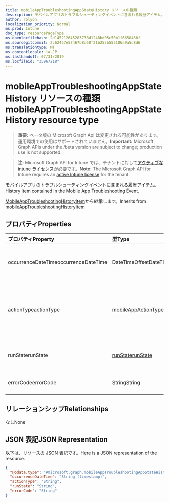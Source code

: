 ```yaml
---
title: mobileAppTroubleshootingAppStateHistory リソースの種類
description: モバイルアプリのトラブルシューティングイベントに含まれる履歴アイテム。
author: rolyon
localization_priority: Normal
ms.prod: Intune
doc_type: resourcePageType
ms.openlocfilehash: 2d145212645283738d1248bd05c50b1f6658460f
ms.sourcegitcommit: 2c62457e57467b8d50f21b255b553106a9a5d8d6
ms.translationtype: MT
ms.contentlocale: ja-JP
ms.lasthandoff: 07/31/2019
ms.locfileid: "35967218"
---
```

# <a name="mobileapptroubleshootingappstatehistory-resource-type"></a><span data-ttu-id="9e2c6-103">mobileAppTroubleshootingAppStateHistory リソースの種類</span><span class="sxs-lookup"><span data-stu-id="9e2c6-103">mobileAppTroubleshootingAppStateHistory resource type</span></span>

> <span data-ttu-id="9e2c6-104">**重要:** ベータ版の Microsoft Graph Api は変更される可能性があります。運用環境での使用はサポートされていません。</span><span class="sxs-lookup"><span data-stu-id="9e2c6-104">**Important:** Microsoft Graph APIs under the /beta version are subject to change; production use is not supported.</span></span>

> <span data-ttu-id="9e2c6-105">**注:** Microsoft Graph API for Intune では、テナントに対して[アクティブな intune ライセンス](https://go.microsoft.com/fwlink/?linkid=839381)が必要です。</span><span class="sxs-lookup"><span data-stu-id="9e2c6-105">**Note:** The Microsoft Graph API for Intune requires an [active Intune license](https://go.microsoft.com/fwlink/?linkid=839381) for the tenant.</span></span>

<span data-ttu-id="9e2c6-106">モバイルアプリのトラブルシューティングイベントに含まれる履歴アイテム。</span><span class="sxs-lookup"><span data-stu-id="9e2c6-106">History Item contained in the Mobile App Troubleshooting Event.</span></span>


<span data-ttu-id="9e2c6-107">[MobileAppTroubleshootingHistoryItem](../resources/intune-troubleshooting-mobileapptroubleshootinghistoryitem.md)から継承します。</span><span class="sxs-lookup"><span data-stu-id="9e2c6-107">Inherits from [mobileAppTroubleshootingHistoryItem](../resources/intune-troubleshooting-mobileapptroubleshootinghistoryitem.md)</span></span>

## <a name="properties"></a><span data-ttu-id="9e2c6-108">プロパティ</span><span class="sxs-lookup"><span data-stu-id="9e2c6-108">Properties</span></span>
|<span data-ttu-id="9e2c6-109">プロパティ</span><span class="sxs-lookup"><span data-stu-id="9e2c6-109">Property</span></span>|<span data-ttu-id="9e2c6-110">型</span><span class="sxs-lookup"><span data-stu-id="9e2c6-110">Type</span></span>|<span data-ttu-id="9e2c6-111">説明</span><span class="sxs-lookup"><span data-stu-id="9e2c6-111">Description</span></span>|
|:---|:---|:---|
|<span data-ttu-id="9e2c6-112">occurrenceDateTime</span><span class="sxs-lookup"><span data-stu-id="9e2c6-112">occurrenceDateTime</span></span>|<span data-ttu-id="9e2c6-113">DateTimeOffset</span><span class="sxs-lookup"><span data-stu-id="9e2c6-113">DateTimeOffset</span></span>|<span data-ttu-id="9e2c6-114">履歴アイテムが発生した時刻。</span><span class="sxs-lookup"><span data-stu-id="9e2c6-114">Time when the history item occurred.</span></span> <span data-ttu-id="9e2c6-115">[MobileAppTroubleshootingHistoryItem](../resources/intune-troubleshooting-mobileapptroubleshootinghistoryitem.md)から継承します。</span><span class="sxs-lookup"><span data-stu-id="9e2c6-115">Inherited from [mobileAppTroubleshootingHistoryItem](../resources/intune-troubleshooting-mobileapptroubleshootinghistoryitem.md)</span></span>|
|<span data-ttu-id="9e2c6-116">actionType</span><span class="sxs-lookup"><span data-stu-id="9e2c6-116">actionType</span></span>|[<span data-ttu-id="9e2c6-117">mobileAppActionType</span><span class="sxs-lookup"><span data-stu-id="9e2c6-117">mobileAppActionType</span></span>](../resources/intune-troubleshooting-mobileappactiontype.md)|<span data-ttu-id="9e2c6-118">Intune アプリケーションのアクションの種類。</span><span class="sxs-lookup"><span data-stu-id="9e2c6-118">Action type for Intune Application.</span></span> <span data-ttu-id="9e2c6-119">可能な値は、`unknown`、`installCommandSent`、`installed`、`uninstalled`、`userRequestedInstall` です。</span><span class="sxs-lookup"><span data-stu-id="9e2c6-119">Possible values are: `unknown`, `installCommandSent`, `installed`, `uninstalled`, `userRequestedInstall`.</span></span>|
|<span data-ttu-id="9e2c6-120">runState</span><span class="sxs-lookup"><span data-stu-id="9e2c6-120">runState</span></span>|[<span data-ttu-id="9e2c6-121">runState</span><span class="sxs-lookup"><span data-stu-id="9e2c6-121">runState</span></span>](../resources/intune-shared-runstate.md)|<span data-ttu-id="9e2c6-122">アイテムの状態。</span><span class="sxs-lookup"><span data-stu-id="9e2c6-122">Status of the item.</span></span> <span data-ttu-id="9e2c6-123">可能な値は、`unknown`、`success`、`fail` です。</span><span class="sxs-lookup"><span data-stu-id="9e2c6-123">Possible values are: `unknown`, `success`, `fail`.</span></span>|
|<span data-ttu-id="9e2c6-124">errorCode</span><span class="sxs-lookup"><span data-stu-id="9e2c6-124">errorCode</span></span>|<span data-ttu-id="9e2c6-125">String</span><span class="sxs-lookup"><span data-stu-id="9e2c6-125">String</span></span>|<span data-ttu-id="9e2c6-126">失敗のエラーコード。エラーがない場合は空です。</span><span class="sxs-lookup"><span data-stu-id="9e2c6-126">Error code for the failure, empty if no failure.</span></span>|

## <a name="relationships"></a><span data-ttu-id="9e2c6-127">リレーションシップ</span><span class="sxs-lookup"><span data-stu-id="9e2c6-127">Relationships</span></span>
<span data-ttu-id="9e2c6-128">なし</span><span class="sxs-lookup"><span data-stu-id="9e2c6-128">None</span></span>

## <a name="json-representation"></a><span data-ttu-id="9e2c6-129">JSON 表記</span><span class="sxs-lookup"><span data-stu-id="9e2c6-129">JSON Representation</span></span>
<span data-ttu-id="9e2c6-130">以下は、リソースの JSON 表記です。</span><span class="sxs-lookup"><span data-stu-id="9e2c6-130">Here is a JSON representation of the resource.</span></span>
<!-- {
  "blockType": "resource",
  "@odata.type": "microsoft.graph.mobileAppTroubleshootingAppStateHistory"
}
-->
``` json
{
  "@odata.type": "#microsoft.graph.mobileAppTroubleshootingAppStateHistory",
  "occurrenceDateTime": "String (timestamp)",
  "actionType": "String",
  "runState": "String",
  "errorCode": "String"
}
```





